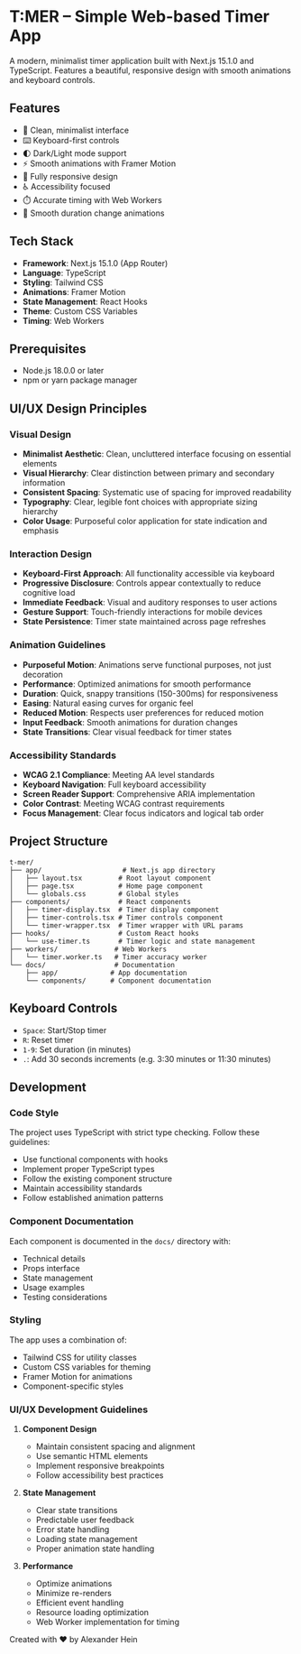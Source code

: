 # T:MER – Simple Web-based Timer App

A modern, minimalist timer application built with Next.js 15.1.0 and TypeScript. Features a beautiful, responsive design with smooth animations and keyboard controls.

## Features

- 🎯 Clean, minimalist interface
- ⌨️ Keyboard-first controls
- 🌓 Dark/Light mode support
- ⚡ Smooth animations with Framer Motion
- 📱 Fully responsive design
- ♿ Accessibility focused
- ⏱️ Accurate timing with Web Workers
- 🔄 Smooth duration change animations

## Tech Stack

- **Framework**: Next.js 15.1.0 (App Router)
- **Language**: TypeScript
- **Styling**: Tailwind CSS
- **Animations**: Framer Motion
- **State Management**: React Hooks
- **Theme**: Custom CSS Variables
- **Timing**: Web Workers

## Prerequisites

- Node.js 18.0.0 or later
- npm or yarn package manager

## UI/UX Design Principles

### Visual Design
- **Minimalist Aesthetic**: Clean, uncluttered interface focusing on essential elements
- **Visual Hierarchy**: Clear distinction between primary and secondary information
- **Consistent Spacing**: Systematic use of spacing for improved readability
- **Typography**: Clear, legible font choices with appropriate sizing hierarchy
- **Color Usage**: Purposeful color application for state indication and emphasis

### Interaction Design
- **Keyboard-First Approach**: All functionality accessible via keyboard
- **Progressive Disclosure**: Controls appear contextually to reduce cognitive load
- **Immediate Feedback**: Visual and auditory responses to user actions
- **Gesture Support**: Touch-friendly interactions for mobile devices
- **State Persistence**: Timer state maintained across page refreshes

### Animation Guidelines
- **Purposeful Motion**: Animations serve functional purposes, not just decoration
- **Performance**: Optimized animations for smooth performance
- **Duration**: Quick, snappy transitions (150-300ms) for responsiveness
- **Easing**: Natural easing curves for organic feel
- **Reduced Motion**: Respects user preferences for reduced motion
- **Input Feedback**: Smooth animations for duration changes
- **State Transitions**: Clear visual feedback for timer states

### Accessibility Standards
- **WCAG 2.1 Compliance**: Meeting AA level standards
- **Keyboard Navigation**: Full keyboard accessibility
- **Screen Reader Support**: Comprehensive ARIA implementation
- **Color Contrast**: Meeting WCAG contrast requirements
- **Focus Management**: Clear focus indicators and logical tab order

## Project Structure

```
t-mer/
├── app/                    # Next.js app directory
│   ├── layout.tsx         # Root layout component
│   ├── page.tsx           # Home page component
│   └── globals.css        # Global styles
├── components/            # React components
│   ├── timer-display.tsx  # Timer display component
│   ├── timer-controls.tsx # Timer controls component
│   └── timer-wrapper.tsx  # Timer wrapper with URL params
├── hooks/                 # Custom React hooks
│   └── use-timer.ts       # Timer logic and state management
├── workers/              # Web Workers
│   └── timer.worker.ts   # Timer accuracy worker
└── docs/                 # Documentation
    ├── app/             # App documentation
    └── components/      # Component documentation
```

## Keyboard Controls

- `Space`: Start/Stop timer
- `R`: Reset timer
- `1-9`: Set duration (in minutes)
- `.`: Add 30 seconds increments (e.g. 3:30 minutes or 11:30 minutes)

## Development

### Code Style

The project uses TypeScript with strict type checking. Follow these guidelines:

- Use functional components with hooks
- Implement proper TypeScript types
- Follow the existing component structure
- Maintain accessibility standards
- Follow established animation patterns

### Component Documentation

Each component is documented in the `docs/` directory with:
- Technical details
- Props interface
- State management
- Usage examples
- Testing considerations

### Styling

The app uses a combination of:
- Tailwind CSS for utility classes
- Custom CSS variables for theming
- Framer Motion for animations
- Component-specific styles

### UI/UX Development Guidelines

1. **Component Design**
   - Maintain consistent spacing and alignment
   - Use semantic HTML elements
   - Implement responsive breakpoints
   - Follow accessibility best practices

2. **State Management**
   - Clear state transitions
   - Predictable user feedback
   - Error state handling
   - Loading state management
   - Proper animation state handling

3. **Performance**
   - Optimize animations
   - Minimize re-renders
   - Efficient event handling
   - Resource loading optimization
   - Web Worker implementation for timing

Created with ❤️ by Alexander Hein 